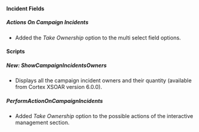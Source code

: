 
#### Incident Fields
##### Actions On Campaign Incidents
- Added the *Take Ownership* option to the multi select field options.

#### Scripts
##### New: ShowCampaignIncidentsOwners
- Displays all the campaign incident owners and their quantity (available from Cortex XSOAR version 6.0.0).

##### PerformActionOnCampaignIncidents
- Added *Take Ownership* option to the possible actions of the interactive management section.
